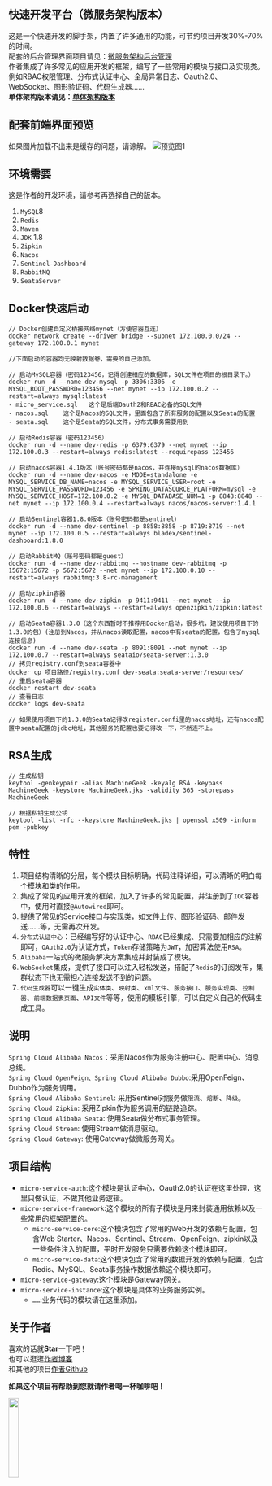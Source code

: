 ## 快速开发平台（微服务架构版本）
这是一个快速开发的脚手架，内置了许多通用的功能，可节约项目开发30%-70%的时间。   
配套的后台管理界面项目请见：[微服务架构后台管理](https://github.com/QQ794763733/micro-service-backend)  
作者集成了许多常见的应用开发的框架，编写了一些常用的模块与接口及实现类。    
例如RBAC权限管理、分布式认证中心、全局异常日志、Oauth2.0、WebSocket、图形验证码、代码生成器……  
**单体架构版本请见：[单体架构版本](https://github.com/QQ794763733/single-architecture)**
## 配套前端界面预览
如果图片加载不出来是缓存的问题，请谅解。
![预览图1](https://store.machine-geek.cn/0043.png)
## 环境需要
这是作者的开发环境，请参考再选择自己的版本。
1. `MySQL`8
2. `Redis`
3. `Maven`
4. `JDK` 1.8
5. `Zipkin`
6. `Nacos`
7. `Sentinel-Dashboard`
8. `RabbitMQ`
9. `SeataServer`
## Docker快速启动
```terminal
// Docker创建自定义桥接网络mynet（方便容器互连）
docker network create --driver bridge --subnet 172.100.0.0/24 --gateway 172.100.0.1 mynet

//下面启动的容器均无映射数据卷，需要的自己添加。

// 启动MySQL容器（密码123456，记得创建相应的数据库，SQL文件在项目的根目录下。）
docker run -d --name dev-mysql -p 3306:3306 -e MYSQL_ROOT_PASSWORD=123456 --net mynet --ip 172.100.0.2 --restart=always mysql:latest
- micro_service.sql   这个是后端Oauth2和RBAC必备的SQL文件
- nacos.sql    这个是Nacos的SQL文件，里面包含了所有服务的配置以及Seata的配置
- seata.sql    这个是Seata的SQL文件，分布式事务需要用到

// 启动Redis容器（密码123456）
docker run -d --name dev-redis -p 6379:6379 --net mynet --ip 172.100.0.3 --restart=always redis:latest --requirepass 123456

// 启动nacos容器1.4.1版本（账号密码都是nacos，并连接mysql的nacos数据库）
docker run -d --name dev-nacos -e MODE=standalone -e MYSQL_SERVICE_DB_NAME=nacos -e MYSQL_SERVICE_USER=root -e MYSQL_SERVICE_PASSWORD=123456 -e SPRING_DATASOURCE_PLATFORM=mysql -e MYSQL_SERVICE_HOST=172.100.0.2 -e MYSQL_DATABASE_NUM=1 -p 8848:8848 --net mynet --ip 172.100.0.4 --restart=always nacos/nacos-server:1.4.1

// 启动Sentinel容器1.8.0版本（账号密码都是sentinel）
docker run -d --name dev-sentinel -p 8858:8858 -p 8719:8719 --net mynet --ip 172.100.0.5 --restart=always bladex/sentinel-dashboard:1.8.0

// 启动RabbitMQ（账号密码都是guest）
docker run -d --name dev-rabbitmq --hostname dev-rabbitmq -p 15672:15672 -p 5672:5672 --net mynet --ip 172.100.0.10 --restart=always rabbitmq:3.8-rc-management

// 启动zipkin容器
docker run -d --name dev-zipkin -p 9411:9411 --net mynet --ip 172.100.0.6 --restart=always --restart=always openzipkin/zipkin:latest

// 启动Seata容器1.3.0（这个东西暂时不推荐用Docker启动，很多坑，建议使用项目下的1.3.0的包）(注册到Nacos，并从nacos读取配置，nacos中有seata的配置，包含了mysql连接信息)
docker run -d --name dev-seata -p 8091:8091 --net mynet --ip 172.100.0.7 --restart=always seataio/seata-server:1.3.0
// 拷贝registry.conf到seata容器中
docker cp 项目路径/registry.conf dev-seata:seata-server/resources/
// 重启seata容器
docker restart dev-seata
// 查看日志
docker logs dev-seata

// 如果使用项目下的1.3.0的Seata记得改register.confi里的nacos地址，还有nacos配置中seata配置的jdbc地址，其他服务的配置也要记得改一下，不然连不上。
```
## RSA生成
```terminal
// 生成私钥
keytool -genkeypair -alias MachineGeek -keyalg RSA -keypass MachineGeek -keystore MachineGeek.jks -validity 365 -storepass MachineGeek

// 根据私钥生成公钥
keytool -list -rfc --keystore MachineGeek.jks | openssl x509 -inform pem -pubkey
```
## 特性
1. 项目结构清晰的分层，每个模块目标明确，代码注释详细，可以清晰的明白每个模块和类的作用。
2. 集成了常见的应用开发的框架，加入了许多的常见配置，并注册到了`IOC`容器中，使用时直接`@Autowired`即可。
3. 提供了常见的Service接口与实现类，如文件上传、图形验证码、邮件发送……等，无需再次开发。
4. `分布式认证中心`：已经编写好的认证中心、`RBAC`已经集成、只需要加相应的注解即可，`OAuth2.0`为认证方式，`Token`存储策略为`JWT`，加密算法使用`RSA`。
5. `Alibaba`一站式的微服务解决方案集成并封装成了模块。
6. `WebSocket`集成，提供了接口可以注入轻松发送，搭配了`Redis`的订阅发布，集群状态下也无需担心连接发送不到的问题。
7. `代码生成器`可以一键生成`实体类`、`映射类`、`xml文件`、`服务接口`、`服务实现类`、`控制器`、`前端数据表页面`、`API文件`等等，使用的模板引擎，可以自定义自己的代码生成工具。
## 说明
`Spring Cloud Alibaba Nacos`：采用Nacos作为服务注册中心、配置中心、消息总线。  
`Spring Cloud OpenFeign、Spring Cloud Alibaba Dubbo`:采用OpenFeign、Dubbo作为服务调用。  
`Spring Cloud Alibaba Sentinel`: 采用Sentinel对服务做`限流`、`熔断`、`降级`。  
`Spring Cloud Zipkin`: 采用Zipkin作为服务调用的链路追踪。  
`Spring Cloud Alibaba Seata`: 使用Seata做分布式事务管理。  
`Spring Cloud Stream`: 使用Stream做消息驱动。  
`Spring Cloud Gateway`: 使用Gateway做微服务网关。
## 项目结构
* `micro-service-auth`:这个模块是认证中心，Oauth2.0的认证在这里处理，这里只做认证，不做其他业务逻辑。
* `micro-service-framework`:这个模块的所有子模块是用来封装通用依赖以及一些常用的框架配置的。  
  * `micro-service-core`:这个模块包含了常用的Web开发的依赖与配置，包含Web Starter、Nacos、Sentinel、Stream、OpenFeign、zipkin以及一些条件注入的配置，平时开发服务只需要依赖这个模块即可。
  * `micro-service-data`:这个模块包含了常用的数据开发的依赖与配置，包含Redis、MySQL、Seata事务操作数据依赖这个模块即可。
* `micro-service-gateway`:这个模块是Gateway网关。
* `micro-service-instance`:这个模块是具体的业务服务实例。  
  * `……`:业务代码的模块请在这里添加。

## 关于作者
喜欢的话就**Star**一下吧！  
也可以逛逛[作者博客](http://blog.machine-geek.cn/)  
和其他的项目[作者Github](https://github.com/QQ794763733)

**如果这个项目有帮助到您就请作者喝一杯咖啡吧！**

<img src="https://store.machine-geek.cn/0012.jpg" width="20%"/>